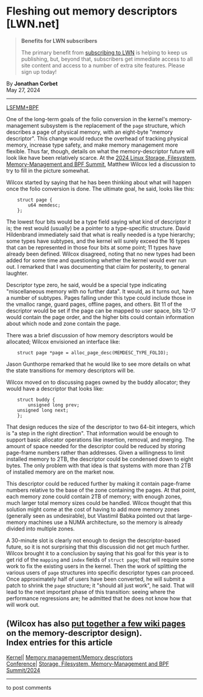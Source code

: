 # Fleshing out memory descriptors [LWN.net]

> **Benefits for LWN subscribers**
> 
> The primary benefit from [subscribing to LWN](/Promo/nst-nag5/subscribe) is helping to keep us publishing, but, beyond that, subscribers get immediate access to all site content and access to a number of extra site features. Please sign up today! 

By **Jonathan Corbet**  
May 27, 2024 

* * *

[LSFMM+BPF](/Articles/lsfmmbpf2024/)

One of the long-term goals of the folio conversion in the kernel's memory-management subsystem is the replacement of the `page` structure, which describes a page of physical memory, with an eight-byte "memory descriptor". This change would reduce the overhead of tracking physical memory, increase type safety, and make memory management more flexible. Thus far, though, details on what the memory-descriptor future will look like have been relatively scarce. At the [2024 Linux Storage, Filesystem, Memory-Management and BPF Summit](https://events.linuxfoundation.org/lsfmmbpf/), Matthew Wilcox led a discussion to try to fill in the picture somewhat. 

Wilcox started by saying that he has been thinking about what will happen once the folio conversion is done. The ultimate goal, he said, looks like this: 
    
    
        struct page {
            u64 memdesc;
        };
    

The lowest four bits would be a type field saying what kind of descriptor it is; the rest would (usually) be a pointer to a type-specific structure. David Hildenbrand immediately said that what is really needed is a type hierarchy; some types have subtypes, and the kernel will surely exceed the 16 types that can be represented in those four bits at some point; 11 types have already been defined. Wilcox disagreed, noting that no new types had been added for some time and questioning whether the kernel would ever run out. I remarked that I was documenting that claim for posterity, to general laughter. 

Descriptor type zero, he said, would be a special type indicating "miscellaneous memory with no further data". It would, as it turns out, have a number of subtypes. Pages falling under this type could include those in the vmalloc range, guard pages, offline pages, and others. Bit 11 of the descriptor would be set if the page can be mapped to user space, bits 12-17 would contain the page order, and the higher bits could contain information about which node and zone contain the page. 

There was a brief discussion of how memory descriptors would be allocated; Wilcox envisioned an interface like: 
    
    
        struct page *page = alloc_page_desc(MEMDESC_TYPE_FOLIO);
    

Jason Gunthorpe remarked that he would like to see more details on what the state transitions for memory descriptors will be. 

Wilcox moved on to discussing pages owned by the buddy allocator; they would have a descriptor that looks like: 
    
    
        struct buddy {
            unsigned long prev;
    	unsigned long next;
        };
    

That design reduces the size of the descriptor to two 64-bit integers, which is "a step in the right direction". That information would be enough to support basic allocator operations like insertion, removal, and merging. The amount of space needed for the descriptor could be reduced by storing page-frame numbers rather than addresses. Given a willingness to limit installed memory to 2TB, the descriptor could be condensed down to eight bytes. The only problem with that idea is that systems with more than 2TB of installed memory are on the market now. 

This descriptor could be reduced further by making it contain page-frame numbers relative to the base of the zone containing the pages. At that point, each memory zone could contain 2TB of memory; with enough zones, much larger total memory sizes could be handled. Wilcox thought that this solution might come at the cost of having to add more memory zones (generally seen as undesirable), but Vlastimil Babka pointed out that large-memory machines use a NUMA architecture, so the memory is already divided into multiple zones. 

A 30-minute slot is clearly not enough to design the descriptor-based future, so it is not surprising that this discussion did not get much further. Wilcox brought it to a conclusion by saying that his goal for this year is to get rid of the `mapping` and `index` fields of `struct page`; that will require some work to fix the existing users in the kernel. Then the work of splitting the various users of `page` structures into specific descriptor types can proceed. Once approximately half of users have been converted, he will submit a patch to shrink the `page` structure; it "should all just work", he said. That will lead to the next important phase of this transition: seeing where the performance regressions are; he admitted that he does not know how that will work out. 

(Wilcox has also [put together a few wiki pages](/ml/linux-mm/ZkVRi0lk9od3SqWp@casper.infradead.org/) on the memory-descriptor design).  
Index entries for this article  
---  
[Kernel](/Kernel/Index)| [Memory management/Memory descriptors](/Kernel/Index#Memory_management-Memory_descriptors)  
[Conference](/Archives/ConferenceIndex/)| [Storage, Filesystem, Memory-Management and BPF Summit/2024](/Archives/ConferenceIndex/#Storage_Filesystem_Memory-Management_and_BPF_Summit-2024)  
  


* * *

to post comments 
